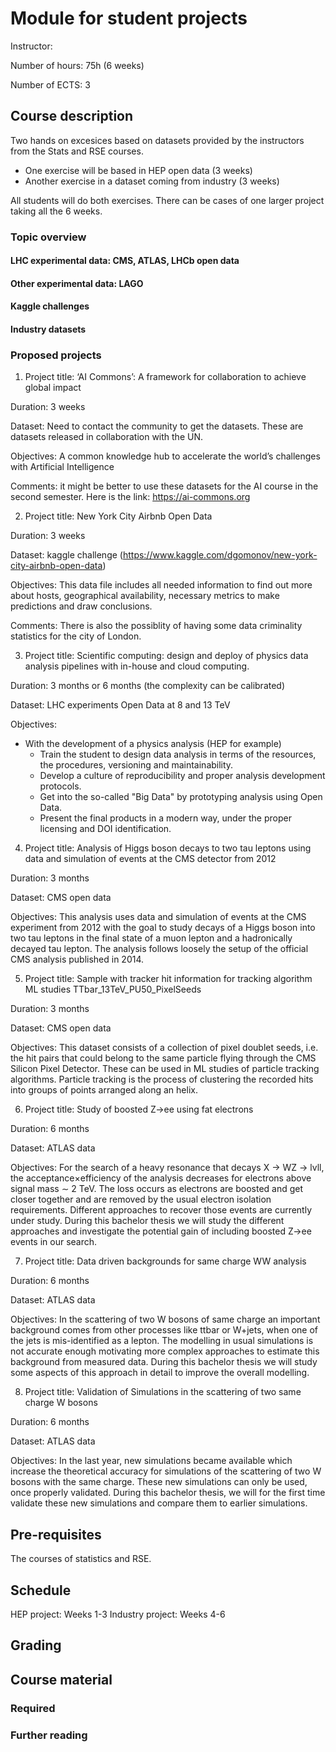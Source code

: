 # Module for student projects

Instructor:

Number of hours: 75h (6 weeks)

Number of ECTS: 3

## Course description

Two hands on excesices based on datasets provided by the instructors from the Stats and RSE courses.

* One exercise will be based in HEP open data (3 weeks)
* Another exercise in a dataset coming from industry (3 weeks)

All students will do both exercises. There can be cases of one larger project taking all the 6 weeks. 

### Topic overview

#### LHC experimental data: CMS, ATLAS, LHCb open data
#### Other experimental data: LAGO
#### Kaggle challenges
#### Industry datasets

### Proposed projects

1. Project title: ‘AI Commons’: A framework for collaboration to achieve global impact

Duration: 3 weeks

Dataset: Need to contact the community to get the datasets. These are datasets released in collaboration with the UN.

Objectives: A common knowledge hub to accelerate the world’s challenges with Artificial Intelligence

Comments: it might be better to use these datasets for the AI course in the second semester. Here is the link: https://ai-commons.org


2. Project title: New York City Airbnb Open Data

Duration: 3 weeks

Dataset: kaggle challenge (https://www.kaggle.com/dgomonov/new-york-city-airbnb-open-data)

Objectives: This data file includes all needed information to find out more about hosts, geographical availability, necessary metrics to make predictions and draw conclusions. 

Comments: There is also the possiblity of having some data criminality statistics for the city of London. 


3. Project title: Scientific computing: design and deploy of physics data analysis pipelines with in-house and cloud computing.

Duration: 3 months or 6 months (the complexity can be calibrated)

Dataset: LHC experiments Open Data at 8 and 13 TeV 

Objectives: 
* With the development of a physics analysis (HEP for example)
    * Train the student to design data analysis in terms of the resources, the procedures, versioning and maintainability.
    * Develop a culture of reproducibility and proper analysis development protocols.
    * Get into the so-called "Big Data" by prototyping analysis using Open Data.
    * Present the final products in a modern way, under the proper licensing and DOI identification.

4. Project title: Analysis of Higgs boson decays to two tau leptons using data and simulation of events at the CMS detector from 2012

Duration: 3 months 

Dataset: CMS open data

Objectives: This analysis uses data and simulation of events at the CMS experiment from 2012 with the goal to study decays of a Higgs boson into two tau leptons in the final state of a muon lepton and a hadronically decayed tau lepton. The analysis follows loosely the setup of the official CMS analysis published in 2014.

5. Project title: Sample with tracker hit information for tracking algorithm ML studies TTbar_13TeV_PU50_PixelSeeds

Duration: 3 months

Dataset: CMS open data

Objectives: This dataset consists of a collection of pixel doublet seeds, i.e. the hit pairs that could belong to the same particle flying through the CMS Silicon Pixel Detector. These can be used in ML studies of particle tracking algorithms. Particle tracking is the process of clustering the recorded hits into groups of points arranged along an helix.


6. Project title: Study of boosted Z→ee using fat electrons

Duration: 6 months

Dataset: ATLAS data

Objectives: For the search of a heavy resonance that decays X → WZ → lvll, the acceptance×efficiency of the analysis decreases for electrons above signal mass ∼ 2 TeV. The loss occurs as electrons are boosted and get closer together and are removed by the usual electron isolation requirements. Different approaches to recover those events are currently under study. During this bachelor thesis we will study the different approaches and investigate the potential gain of including boosted Z→ee events in our search.


7. Project title: Data driven backgrounds for same charge WW analysis

Duration: 6 months

Dataset: ATLAS data

Objectives: In the scattering of two W bosons of same charge an important background comes from other processes like ttbar or W+jets, when one of the jets is mis-identified as a lepton. The modelling in usual simulations is not accurate enough motivating more complex approaches to estimate this background from measured data. During this bachelor thesis we will study some aspects of this approach in detail to improve the overall modelling.


8. Project title: Validation of Simulations in the scattering of two same charge W bosons

Duration: 6 months

Dataset: ATLAS data

Objectives: In the last year, new simulations became available which increase the theoretical accuracy for simulations of the scattering of two W bosons with the same charge. These new simulations can only be used, once properly validated. During this bachelor thesis, we will for the first time validate these new simulations and compare them to earlier simulations.



## Pre-requisites

The courses of statistics and RSE. 

## Schedule

HEP project: Weeks 1-3
Industry project: Weeks 4-6

## Grading

## Course material

### Required
### Further reading
